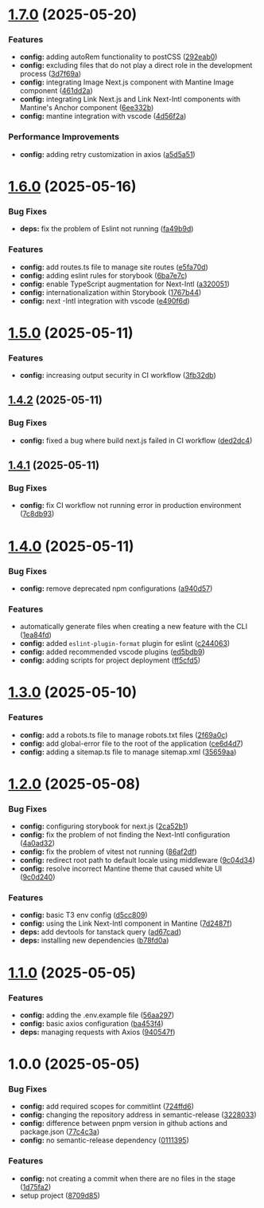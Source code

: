# [1.7.0](https://github.com/shaadcode/Nextjs-Frontend-Boilerplate/compare/v1.6.0...v1.7.0) (2025-05-20)


### Features

* **config:** adding autoRem functionality to postCSS ([292eab0](https://github.com/shaadcode/Nextjs-Frontend-Boilerplate/commit/292eab0d2b99d0d1744ea7d5d99b8545b7c019a5))
* **config:** excluding files that do not play a direct role in the development process ([3d7f69a](https://github.com/shaadcode/Nextjs-Frontend-Boilerplate/commit/3d7f69a136643f789da8b78fa398ba866b9c4af0))
* **config:** integrating Image Next.js component with Mantine Image component ([461dd2a](https://github.com/shaadcode/Nextjs-Frontend-Boilerplate/commit/461dd2ad9d42709e96054aed40c9b295b113c8b1))
* **config:** integrating Link Next.js and Link Next-Intl components with Mantine's Anchor component ([6ee332b](https://github.com/shaadcode/Nextjs-Frontend-Boilerplate/commit/6ee332b51bccf7ffd49fdfc3c04c3e52347cbccd))
* **config:** mantine integration with vscode ([4d56f2a](https://github.com/shaadcode/Nextjs-Frontend-Boilerplate/commit/4d56f2a76d1876bbd8902f7cbce5acdeb3406871))


### Performance Improvements

* **config:** adding retry customization in axios ([a5d5a51](https://github.com/shaadcode/Nextjs-Frontend-Boilerplate/commit/a5d5a51dffe760377d706fb1f8a305887d5cae88))

# [1.6.0](https://github.com/shaadcode/Nextjs-Frontend-Boilerplate/compare/v1.5.0...v1.6.0) (2025-05-16)


### Bug Fixes

* **deps:** fix the problem of Eslint not running ([fa49b9d](https://github.com/shaadcode/Nextjs-Frontend-Boilerplate/commit/fa49b9dea323bb7b7779f68296b5a472a1ab80fe))


### Features

* **config:** add routes.ts file to manage site routes ([e5fa70d](https://github.com/shaadcode/Nextjs-Frontend-Boilerplate/commit/e5fa70d15108bc9cf3e5f1e042755821105aef71))
* **config:** adding eslint rules for storybook ([6ba7e7c](https://github.com/shaadcode/Nextjs-Frontend-Boilerplate/commit/6ba7e7c56a7f57107bae23895e0de60272907adc))
* **config:** enable TypeScript augmentation for Next-Intl ([a320051](https://github.com/shaadcode/Nextjs-Frontend-Boilerplate/commit/a320051a8ebd9b98441f1bea901757141caffac5))
* **config:** internationalization within Storybook ([1767b44](https://github.com/shaadcode/Nextjs-Frontend-Boilerplate/commit/1767b446137996d188b32fccb171f84bd1884442))
* **config:** next -Intl integration with vscode ([e490f6d](https://github.com/shaadcode/Nextjs-Frontend-Boilerplate/commit/e490f6d5d0a1d27a2024f465398a22721097edf7))

# [1.5.0](https://github.com/shaadcode/Nextjs-Frontend-Boilerplate/compare/v1.4.2...v1.5.0) (2025-05-11)


### Features

* **config:** increasing output security in CI workflow ([3fb32db](https://github.com/shaadcode/Nextjs-Frontend-Boilerplate/commit/3fb32db6b84fa348b6b9f6ba5a64ebfda6c37a6f))

## [1.4.2](https://github.com/shaadcode/Nextjs-Frontend-Boilerplate/compare/v1.4.1...v1.4.2) (2025-05-11)


### Bug Fixes

* **config:** fixed a bug where build next.js failed in CI workflow ([ded2dc4](https://github.com/shaadcode/Nextjs-Frontend-Boilerplate/commit/ded2dc4377a91ea62827d4c4fce1dc3910db362b))

## [1.4.1](https://github.com/shaadcode/Nextjs-Frontend-Boilerplate/compare/v1.4.0...v1.4.1) (2025-05-11)


### Bug Fixes

* **config:** fix CI workflow not running error in production environment ([7c8db93](https://github.com/shaadcode/Nextjs-Frontend-Boilerplate/commit/7c8db937945ed843d76887710ec03c81faaa5935))

# [1.4.0](https://github.com/shaadcode/Nextjs-Frontend-Boilerplate/compare/v1.3.0...v1.4.0) (2025-05-11)


### Bug Fixes

* **config:** remove deprecated npm configurations ([a940d57](https://github.com/shaadcode/Nextjs-Frontend-Boilerplate/commit/a940d578a8b4519150afb199b401fef82a5350b5))


### Features

* automatically generate files when creating a new feature with the CLI ([1ea84fd](https://github.com/shaadcode/Nextjs-Frontend-Boilerplate/commit/1ea84fd3361aee63ea5da433b5eaebc987bb8de5))
* **config:** added `eslint-plugin-format` plugin for eslint ([c244063](https://github.com/shaadcode/Nextjs-Frontend-Boilerplate/commit/c244063d0cc1a2cba6c65f32dc2e01126adc59d2))
* **config:** added recommended vscode plugins ([ed5bdb9](https://github.com/shaadcode/Nextjs-Frontend-Boilerplate/commit/ed5bdb966be8d23f5aa50d10a084f5bef9869ee5))
* **config:** adding scripts for project deployment ([ff5cfd5](https://github.com/shaadcode/Nextjs-Frontend-Boilerplate/commit/ff5cfd5ca491db8ca6c156808fc0e2477b44a895))

# [1.3.0](https://github.com/shaadcode/Nextjs-Frontend-Boilerplate/compare/v1.2.0...v1.3.0) (2025-05-10)


### Features

* **config:** add a robots.ts file to manage robots.txt files ([2f69a0c](https://github.com/shaadcode/Nextjs-Frontend-Boilerplate/commit/2f69a0c73dc4a9571f9751c7c7b0657474689148))
* **config:** add global-error file to the root of the application ([ce6d4d7](https://github.com/shaadcode/Nextjs-Frontend-Boilerplate/commit/ce6d4d725c8f696e510325ed245b51b190a78aa8))
* **config:** adding a sitemap.ts file to manage sitemap.xml ([35659aa](https://github.com/shaadcode/Nextjs-Frontend-Boilerplate/commit/35659aae95e1801fc977cd682ae36a370a77a36d))

# [1.2.0](https://github.com/shaadcode/Nextjs-Frontend-Boilerplate/compare/v1.1.0...v1.2.0) (2025-05-08)


### Bug Fixes

* **config:** configuring storybook for next.js ([2ca52b1](https://github.com/shaadcode/Nextjs-Frontend-Boilerplate/commit/2ca52b186a2e1c9b15fc85752b825d394ba73a08))
* **config:** fix the problem of not finding the Next-Intl configuration ([4a0ad32](https://github.com/shaadcode/Nextjs-Frontend-Boilerplate/commit/4a0ad32b9c7b9b01eab7191cc25817be6179ed2a))
* **config:** fix the problem of vitest not running ([86af2df](https://github.com/shaadcode/Nextjs-Frontend-Boilerplate/commit/86af2df870d1618007944837c41b56547451d97a))
* **config:** redirect root path to default locale using middleware ([9c04d34](https://github.com/shaadcode/Nextjs-Frontend-Boilerplate/commit/9c04d34dafe2b996ecf6ac7c9cffa21632d3ff60))
* **config:** resolve incorrect Mantine theme that caused white UI ([9c0d240](https://github.com/shaadcode/Nextjs-Frontend-Boilerplate/commit/9c0d240c1dc529ff229f1926b3fde164a1390ff8))


### Features

* **config:** basic T3 env config ([d5cc809](https://github.com/shaadcode/Nextjs-Frontend-Boilerplate/commit/d5cc8099f56f5ef2c05e763679a759f65e30d81a))
* **config:** using the Link Next-Intl component in Mantine ([7d2487f](https://github.com/shaadcode/Nextjs-Frontend-Boilerplate/commit/7d2487f949cf2ec6318a8d24b92e7e5ea3d34b80))
* **deps:** add devtools for tanstack query ([ad67cad](https://github.com/shaadcode/Nextjs-Frontend-Boilerplate/commit/ad67cad4dbf8fd3038229077766b8b6705b29e0f))
* **deps:** installing new dependencies ([b78fd0a](https://github.com/shaadcode/Nextjs-Frontend-Boilerplate/commit/b78fd0ac7d4ee0fd3b5a79b83d0f02d2801dfda5))

# [1.1.0](https://github.com/shaadcode/Nextjs-Frontend-Boilerplate/compare/v1.0.0...v1.1.0) (2025-05-05)


### Features

* **config:** adding the .env.example file ([56aa297](https://github.com/shaadcode/Nextjs-Frontend-Boilerplate/commit/56aa2978c3bdd778ecc5692ef4b71ceb0c90ed7c))
* **config:** basic axios configuration ([ba453f4](https://github.com/shaadcode/Nextjs-Frontend-Boilerplate/commit/ba453f4ed652fcf06af0b959fa8ea9d4cede361d))
* **deps:** managing requests with Axios ([940547f](https://github.com/shaadcode/Nextjs-Frontend-Boilerplate/commit/940547f5beb2b78f8015f8e6d033b89a3b43f4db))

# 1.0.0 (2025-05-05)


### Bug Fixes

* **config:** add required scopes for commitlint ([724ffd6](https://github.com/shaadcode/Nextjs-Frontend-Boilerplate/commit/724ffd61b91ae10aff6230a2d80e4bc575960de1))
* **config:** changing the repository address in semantic-release ([3228033](https://github.com/shaadcode/Nextjs-Frontend-Boilerplate/commit/32280331a10e438f5716836e11519235fe1a7331))
* **config:** difference between pnpm version in github actions and package.json ([77c4c3a](https://github.com/shaadcode/Nextjs-Frontend-Boilerplate/commit/77c4c3a37a274379ea71f0efcc75ec38d3694a9f))
* **config:** no semantic-release dependency ([0111395](https://github.com/shaadcode/Nextjs-Frontend-Boilerplate/commit/0111395122f75722d4a1bcd0cacc83db4649f8ec))


### Features

* **config:** not creating a commit when there are no files in the stage ([1d75fa2](https://github.com/shaadcode/Nextjs-Frontend-Boilerplate/commit/1d75fa2e9bff555bb0a40e424d2708f3aa831ed5))
* setup project ([8709d85](https://github.com/shaadcode/Nextjs-Frontend-Boilerplate/commit/8709d853707a8e7f48579900cc060bb849adb908))
